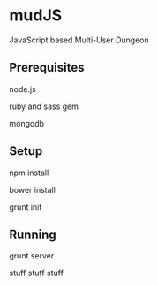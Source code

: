 # mudJS

JavaScript based Multi-User Dungeon

## Prerequisites

node.js

ruby and sass gem

mongodb

## Setup

npm install

bower install

grunt init

## Running

grunt server

stuff stuff stuff
